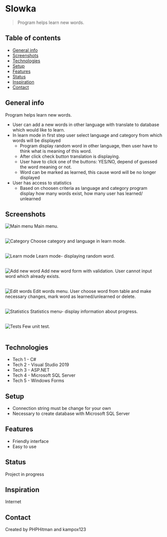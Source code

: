 


# Slowka
> Program helps learn new words.
## Table of contents
* [General info](#general-info)
* [Screenshots](#screenshots)
* [Technologies](#technologies)
* [Setup](#setup)
* [Features](#features)
* [Status](#status)
* [Inspiration](#inspiration)
* [Contact](#contact)

## General info
Program helps learn new words.
* User can add a new words in other language with translate to database which would like to learn.
* In learn mode in first step user select language and category from which words will be displayed  
  * Program display random word in other language, then user have to think what is meaning of this word.
  * After click check button translation is displaying.
  * User have to click one of the buttons: YES/NO, depend of guessed the word meaning or not.
  * Word can be marked as learned, this cause word will be no longer displayed
* User has access to statistics
  * Based on choosen criteria as language and category program display how many words exist, how many user has learned/ unlearned


## Screenshots


![Main menu](https://imagizer.imageshack.com/img922/1538/FOQ8AV.png)
Main menu.<br/><br/>

![Category](https://imagizer.imageshack.com/img924/9295/kqAUEY.png)
Choose category and language in learn mode.<br/><br/>

![Learn mode](https://imagizer.imageshack.com/img923/2726/AXXEBP.png)
Learn mode- displaying random word.<br/><br/>

![Add new word](https://imagizer.imageshack.com/img924/6560/ho7c8b.png)
Add new word form with validation. User cannot input word which already exists.<br/><br/>

![Edit words](https://imagizer.imageshack.com/img923/6990/zGV05U.png)
Edit words menu. User choose word from table and make necessary changes, mark word as learned/unlearned or delete.<br/><br/>

![Statistics](https://imagizer.imageshack.com/img924/6307/ndD4dV.png)
Statistics menu- display information about progress.<br/><br/>

![Tests](https://imagizer.imageshack.com/img923/3725/mctSyU.png)
Few unit test.<br/><br/>

## Technologies
* Tech 1 - C#
* Tech 2 - Visual Studio 2019
* Tech 3 - ASP.NET
* Tech 4 - Microsoft SQL Server
* Tech 5 - Windows Forms

## Setup
* Connection string must be change for your own
* Necessary to create database with Microsoft SQL Server


## Features
* Friendly interface
* Easy to use


## Status
Project in progress

## Inspiration
Internet

## Contact
Created by PHPHitman and kampox123
